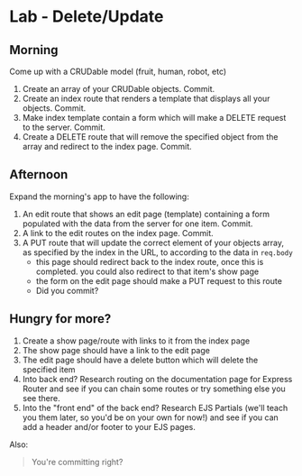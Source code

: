 # Lab - Delete/Update

## Morning

Come up with a CRUDable model (fruit, human, robot, etc)

<!-- 1. Set up a repo.
1. Create an express app. `.gitignore` your `node_modules`. Commit. -->
1. Create an array of your CRUDable objects. Commit.
1. Create an index route that renders a template that displays all your objects. Commit.
1. Make index template contain a form which will make a DELETE request to the server.  Commit.
1. Create a DELETE route that will remove the specified object from the array and redirect to the index page. Commit.

## Afternoon

Expand the morning's app to have the following:

1. An edit route that shows an edit page (template) containing a form populated with the data from the server for one item. Commit.
1. A link to the edit routes on the index page. Commit.
1. A PUT route that will update the correct element of your objects array, as specified by the index in the URL, to according to the data in `req.body`
    - this page should redirect back to the index route, once this is completed.  you could also redirect to that item's show page 
    - the form on the edit page should make a PUT request to this route
    - Did you commit?
    
## Hungry for more?

1. Create a show page/route with links to it from the index page
1. The show page should have a link to the edit page
1. The edit page should have a delete button which will delete the specified item
1. Into back end? Research routing on the documentation page for Express Router and see if you can chain some routes or try something else you see there.
1. Into the "front end" of the back end?  Research EJS Partials (we'll teach you them later, so you'd be on your own for now!) and see if you can add a header and/or footer to your EJS pages.

Also:
>You're committing right?
